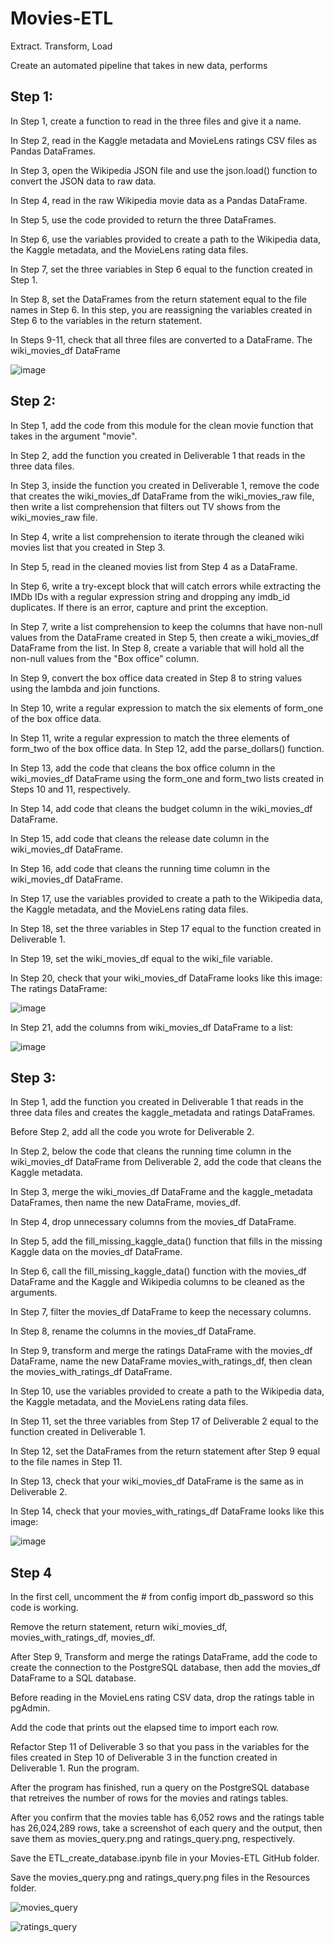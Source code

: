 # Movies-ETL

Extract. Transform, Load

Create an automated pipeline that takes in new data, performs

## Step 1:
In Step 1, create a function to read in the three files and give it a name.

In Step 2, read in the Kaggle metadata and MovieLens ratings CSV files as Pandas DataFrames.

In Step 3, open the Wikipedia JSON file and use the json.load() function to convert the JSON data to raw data.

In Step 4, read in the raw Wikipedia movie data as a Pandas DataFrame.

In Step 5, use the code provided to return the three DataFrames.

In Step 6, use the variables provided to create a path to the Wikipedia data, the Kaggle metadata, and the MovieLens rating data files.

In Step 7, set the three variables in Step 6 equal to the function created in Step 1.

In Step 8, set the DataFrames from the return statement equal to the file names in Step 6. In this step, you are reassigning the variables created in Step 6 to the variables in the return statement.

In Steps 9-11, check that all three files are converted to a DataFrame. 
The wiki_movies_df DataFrame

![image](https://user-images.githubusercontent.com/95730183/155902843-5ffd6bb0-a66a-4422-83eb-3dec085b2c23.png)



## Step 2: 
In Step 1, add the code from this module for the clean movie function that takes in the argument "movie".

In Step 2, add the function you created in Deliverable 1 that reads in the three data files.

In Step 3, inside the function you created in Deliverable 1, remove the code that creates the wiki_movies_df DataFrame from the wiki_movies_raw file, then write a list comprehension that filters out TV shows from the wiki_movies_raw file.

In Step 4, write a list comprehension to iterate through the cleaned wiki movies list that you created in Step 3.

In Step 5, read in the cleaned movies list from Step 4 as a DataFrame.

In Step 6, write a try-except block that will catch errors while extracting the IMDb IDs with a regular expression string and dropping any imdb_id duplicates. If there is an error, capture and print the exception.

In Step 7, write a list comprehension to keep the columns that have non-null values from the DataFrame created in Step 5, then create a wiki_movies_df DataFrame from the list.
In Step 8, create a variable that will hold all the non-null values from the "Box office" column.

In Step 9, convert the box office data created in Step 8 to string values using the lambda and join functions.

In Step 10, write a regular expression to match the six elements of form_one of the box office data.

In Step 11, write a regular expression to match the three elements of form_two of the box office data.
In Step 12, add the parse_dollars() function.

In Step 13, add the code that cleans the box office column in the wiki_movies_df DataFrame using the form_one and form_two lists created in Steps 10 and 11, respectively.

In Step 14, add code that cleans the budget column in the wiki_movies_df DataFrame.

In Step 15, add code that cleans the release date column in the wiki_movies_df DataFrame.

In Step 16, add code that cleans the running time column in the wiki_movies_df DataFrame.

In Step 17, use the variables provided to create a path to the Wikipedia data, the Kaggle metadata, and the MovieLens rating data files.

In Step 18, set the three variables in Step 17 equal to the function created in Deliverable 1.

In Step 19, set the wiki_movies_df equal to the wiki_file variable.

In Step 20, check that your wiki_movies_df DataFrame looks like this image:
The ratings DataFrame:

![image](https://user-images.githubusercontent.com/95730183/155902959-4d0bafeb-df27-4525-968d-cc0a420a8e43.png)


In Step 21, add the columns from wiki_movies_df DataFrame to a list:

 ![image](https://user-images.githubusercontent.com/95730183/155902949-0977dff7-fb8a-4738-ad09-05b699e2fefb.png)


## Step 3:

In Step 1, add the function you created in Deliverable 1 that reads in the three data files and creates the kaggle_metadata and ratings DataFrames.

Before Step 2, add all the code you wrote for Deliverable 2.

In Step 2, below the code that cleans the running time column in the wiki_movies_df DataFrame from Deliverable 2, add the code that cleans the Kaggle metadata.

In Step 3, merge the wiki_movies_df DataFrame and the kaggle_metadata DataFrames, then name the new DataFrame, movies_df.

In Step 4, drop unnecessary columns from the movies_df DataFrame.

In Step 5, add the fill_missing_kaggle_data() function that fills in the missing Kaggle data on the movies_df DataFrame.

In Step 6, call the fill_missing_kaggle_data() function with the movies_df DataFrame and the Kaggle and Wikipedia columns to be cleaned as the arguments.

In Step 7, filter the movies_df DataFrame to keep the necessary columns.

In Step 8, rename the columns in the movies_df DataFrame.

In Step 9, transform and merge the ratings DataFrame with the movies_df DataFrame, name the new DataFrame movies_with_ratings_df, then clean the movies_with_ratings_df DataFrame.

In Step 10, use the variables provided to create a path to the Wikipedia data, the Kaggle metadata, and the MovieLens rating data files.

In Step 11, set the three variables from Step 17 of Deliverable 2 equal to the function created in Deliverable 1.

In Step 12, set the DataFrames from the return statement after Step 9 equal to the file names in Step 11.

In Step 13, check that your wiki_movies_df DataFrame is the same as in Deliverable 2.

In Step 14, check that your movies_with_ratings_df DataFrame looks like this image:



![image](https://user-images.githubusercontent.com/95730183/155903002-bb224a93-498e-4480-b18f-2292587a1813.png)


## Step 4

In the first cell, uncomment the # from config import db_password so this code is working.

Remove the return statement, return wiki_movies_df, movies_with_ratings_df, movies_df.

After Step 9, Transform and merge the ratings DataFrame, add the code to create the connection to the PostgreSQL database, then add the movies_df DataFrame to a SQL database.

Before reading in the MovieLens rating CSV data, drop the ratings table in pgAdmin.

Add the code that prints out the elapsed time to import each row.

Refactor Step 11 of Deliverable 3 so that you pass in the variables for the files created in Step 10 of Deliverable 3 in the function created in Deliverable 1.
Run the program.

After the program has finished, run a query on the PostgreSQL database that retreives the number of rows for the movies and ratings tables.

After you confirm that the movies table has 6,052 rows and the ratings table has 26,024,289 rows, take a screenshot of each query and the output, then save them as movies_query.png and ratings_query.png, respectively.

Save the ETL_create_database.ipynb file in your Movies-ETL GitHub folder.

Save the movies_query.png and ratings_query.png files in the Resources folder.

![movies_query](https://user-images.githubusercontent.com/95730183/155903109-0a0eb191-b632-4d1c-8e99-5cf030da6004.png)


![ratings_query](https://user-images.githubusercontent.com/95730183/155903112-4c4b865c-6f5d-4398-9e02-670a086f7a9f.png)

